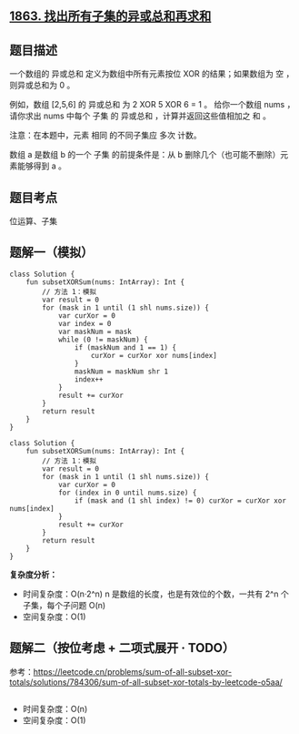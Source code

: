## [1863. 找出所有子集的异或总和再求和](https://leetcode.cn/problems/sum-of-all-subset-xor-totals/description/)

## 题目描述

一个数组的 异或总和 定义为数组中所有元素按位 XOR 的结果；如果数组为 空 ，则异或总和为 0 。

例如，数组 [2,5,6] 的 异或总和 为 2 XOR 5 XOR 6 = 1 。
给你一个数组 nums ，请你求出 nums 中每个 子集 的 异或总和 ，计算并返回这些值相加之 和 。

注意：在本题中，元素 相同 的不同子集应 多次 计数。

数组 a 是数组 b 的一个 子集 的前提条件是：从 b 删除几个（也可能不删除）元素能够得到 a 。

## 题目考点

位运算、子集

## 题解一（模拟）
 
```
class Solution {
    fun subsetXORSum(nums: IntArray): Int {
        // 方法 1：模拟
        var result = 0
        for (mask in 1 until (1 shl nums.size)) {
            var curXor = 0
            var index = 0
            var maskNum = mask
            while (0 != maskNum) {
                if (maskNum and 1 == 1) {
                    curXor = curXor xor nums[index]
                }
                maskNum = maskNum shr 1
                index++
            }
            result += curXor
        }
        return result
    }
}
```

```
class Solution {
    fun subsetXORSum(nums: IntArray): Int {
        // 方法 1：模拟
        var result = 0
        for (mask in 1 until (1 shl nums.size)) {
            var curXor = 0
            for (index in 0 until nums.size) {
                if (mask and (1 shl index) != 0) curXor = curXor xor nums[index]
            }
            result += curXor
        }
        return result
    }
}
```

**复杂度分析：**

- 时间复杂度：O(n·2^n) n 是数组的长度，也是有效位的个数，一共有 2^n 个子集，每个子问题 O(n)
- 空间复杂度：O(1) 

## 题解二（按位考虑 + 二项式展开 · TODO）

参考：https://leetcode.cn/problems/sum-of-all-subset-xor-totals/solutions/784306/sum-of-all-subset-xor-totals-by-leetcode-o5aa/

```
```

- 时间复杂度：O(n)
- 空间复杂度：O(1) 
